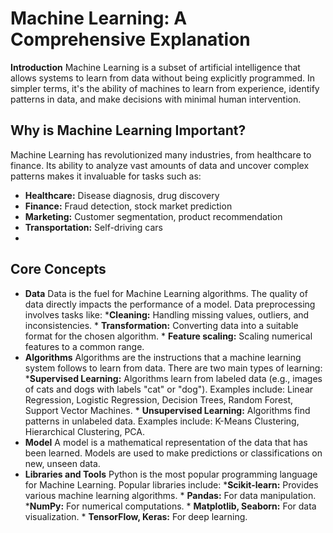 # **Machine Learning: A Comprehensive Explanation**

**Introduction**
Machine Learning is a subset of artificial intelligence that allows systems to learn from data without being explicitly programmed. In simpler terms, it's the ability of machines to learn from experience, identify patterns in data, and make decisions with minimal human intervention.

## **Why is Machine Learning Important?**

Machine Learning has revolutionized many industries, from healthcare to finance. Its ability to analyze vast amounts of data and uncover complex patterns makes it invaluable for tasks such as:

* **Healthcare:** Disease diagnosis, drug discovery
* **Finance:** Fraud detection, stock market prediction
* **Marketing:** Customer segmentation, product recommendation
* **Transportation:** Self-driving cars
*

## **Core Concepts**

* **Data**
      Data is the fuel for Machine Learning algorithms. The quality of data directly impacts the performance of a model. Data preprocessing involves tasks like:
          ***Cleaning:** Handling missing values, outliers, and inconsistencies.
          * **Transformation:** Converting data into a suitable format for the chosen algorithm.
          * **Feature scaling:** Scaling numerical features to a common range.
* **Algorithms**
      Algorithms are the instructions that a machine learning system follows to learn from data. There are two main types of learning:
          ***Supervised Learning:** Algorithms learn from labeled data (e.g., images of cats and dogs with labels "cat" or "dog"). Examples include: Linear Regression, Logistic Regression, Decision Trees, Random Forest, Support Vector Machines.
          * **Unsupervised Learning:** Algorithms find patterns in unlabeled data. Examples include: K-Means Clustering, Hierarchical Clustering, PCA.
* **Model**
      A model is a mathematical representation of the data that has been learned. Models are used to make predictions or classifications on new, unseen data.
* **Libraries and Tools**
      Python is the most popular programming language for Machine Learning. Popular libraries include:
          ***Scikit-learn:** Provides various machine learning algorithms.
          * **Pandas:** For data manipulation.
          ***NumPy:** For numerical computations.
          * **Matplotlib, Seaborn:** For data visualization.
          * **TensorFlow, Keras:** For deep learning.
